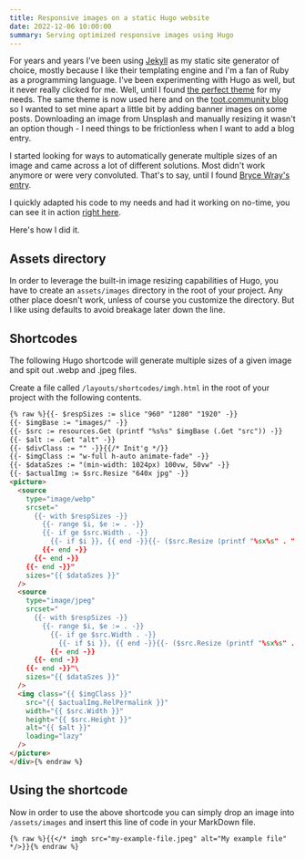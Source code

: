 ```yaml
---
title: Responsive images on a static Hugo website
date: 2022-12-06 10:00:00
summary: Serving optimized responsive images using Hugo
---
```


For years and years I've been using [Jekyll](https://jekyllrb.com/) as my static site generator of choice, mostly because I like their templating engine and I'm a fan of Ruby as a programming language. I've been experimenting with Hugo as well, but it never really clicked for me. Well, until I found [the perfect theme](https://github.com/mavidser/hugo-rocinante) for my needs. The same theme is now used here and on the [toot.community blog](https://blog.toot.community/) so I wanted to set mine apart a little bit by adding banner images on some posts. Downloading an image from Unsplash and manually resizing it wasn't an option though - I need things to be frictionless when I want to add a blog entry.

I started looking for ways to automatically generate multiple sizes of an image and came across a lot of different solutions. Most didn't work anymore or were very convoluted. That's to say, until I found [Bryce Wray's entry](https://www.brycewray.com/posts/2022/06/responsive-optimized-images-hugo/).

I quickly adapted his code to my needs and had it working on no-time, you can see it in action [right here](/posts/scaling-mastodon-community/).

Here's how I did it.

## Assets directory

In order to leverage the built-in image resizing capabilities of Hugo, you have to create an `assets/images` directory in the root of your project. Any other place doesn't work, unless of course you customize the directory. But I like using defaults to avoid breakage later down the line.

## Shortcodes

The following Hugo shortcode will generate multiple sizes of a given image and spit out .webp and .jpeg files.

Create a file called `/layouts/shortcodes/imgh.html` in the root of your project with the following contents.

```html
{% raw %}{{- $respSizes := slice "960" "1280" "1920" -}}
{{- $imgBase := "images/" -}}
{{- $src := resources.Get (printf "%s%s" $imgBase (.Get "src")) -}}
{{- $alt := .Get "alt" -}}
{{- $divClass := "" -}}{{/* Init'g */}}
{{- $imgClass := "w-full h-auto animate-fade" -}}
{{- $dataSzes := "(min-width: 1024px) 100vw, 50vw" -}}
{{- $actualImg := $src.Resize "640x jpg" -}}
<picture>
  <source
    type="image/webp"
    srcset="
      {{- with $respSizes -}}
        {{- range $i, $e := . -}}
        {{- if ge $src.Width . -}}
          {{- if $i }}, {{ end -}}{{- ($src.Resize (printf "%sx%s" . " webp") ).RelPermalink }} {{ . }}w
        {{- end -}}
      {{- end -}}
    {{- end -}}"
    sizes="{{ $dataSzes }}"
  />
  <source
    type="image/jpeg"
    srcset="
      {{- with $respSizes -}}
        {{- range $i, $e := . -}}
          {{- if ge $src.Width . -}}
            {{- if $i }}, {{ end -}}{{- ($src.Resize (printf "%sx%s" . " jpg") ).RelPermalink }} {{ . }}w
          {{- end -}}
      {{- end -}}
    {{- end -}}"\
    sizes="{{ $dataSzes }}"
  />
  <img class="{{ $imgClass }}"
    src="{{ $actualImg.RelPermalink }}"
    width="{{ $src.Width }}"
    height="{{ $src.Height }}"
    alt="{{ $alt }}"
    loading="lazy"
  />
</picture>
</div>{% endraw %}
```

## Using the shortcode

Now in order to use the above shortcode you can simply drop an image into `/assets/images` and insert this line of code in your MarkDown file.

```
{% raw %}{{</* imgh src="my-example-file.jpeg" alt="My example file" */>}}{% endraw %}
```
